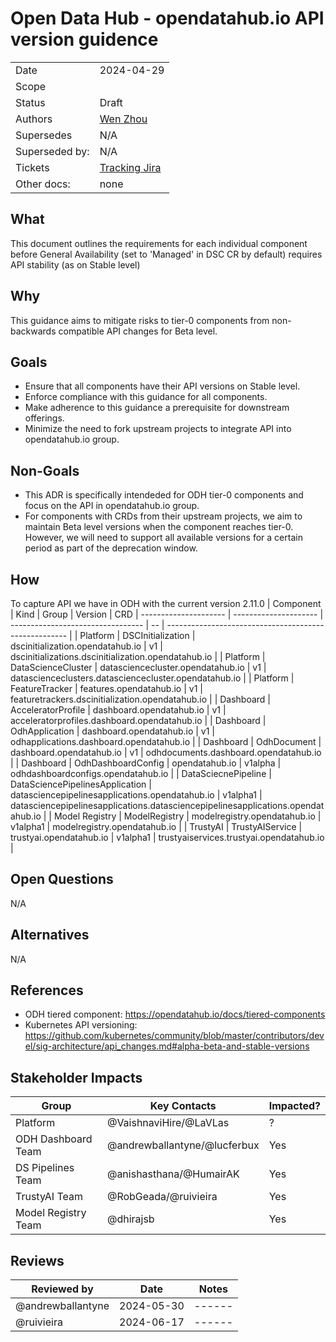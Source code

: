 # Open Data Hub - opendatahub.io API version guidence

|                |                                  |
| -------------- |----------------------------------|
| Date           | 2024-04-29                       |
| Scope          |                                  |
| Status         | Draft                            |
| Authors        | [Wen Zhou](@zdtsw)               |
| Supersedes     | N/A                              |
| Superseded by: | N/A                              |
| Tickets        | [Tracking Jira](https://issues.redhat.com/browse/RHOAIENG-6524)|
| Other docs:    | none                             |

## What

This document outlines the requirements for each individual component before General Availability (set to 'Managed' in DSC CR by default) requires API stability (as on Stable level)

## Why

This guidance aims to mitigate risks to tier-0 components from non-backwards compatible API changes for Beta level.

## Goals

- Ensure that all components have their API versions on Stable level.
- Enforce compliance with this guidance for all components.
- Make adherence to this guidance a prerequisite for downstream offerings.
- Minimize the need to fork upstream projects to integrate API into opendatahub.io group.

## Non-Goals

- This ADR is specifically intendeded for ODH tier-0 components and focus on the API in opendatahub.io group.
- For components with CRDs from their upstream projects, we aim to maintain Beta level versions when the component reaches tier-0. However, we will need to support all available versions for a certain period as part of the deprecation window.

## How

To capture API we have in ODH with the current version 2.11.0
| Component             | Kind                  | Group                             | Version | CRD
| --------------------- | --------------------- | --------------------------------- | -- | ----------------------------------------------------- |
| Platform              | DSCInitialization     | dscinitialization.opendatahub.io  | v1 | dscinitializations.dscinitialization.opendatahub.io   |
| Platform              | DataScienceCluster    | datasciencecluster.opendatahub.io | v1 | datascienceclusters.datasciencecluster.opendatahub.io |
| Platform              | FeatureTracker        | features.opendatahub.io           | v1 | featuretrackers.dscinitialization.opendatahub.io      |
| Dashboard             | AcceleratorProfile    | dashboard.opendatahub.io          | v1 | acceleratorprofiles.dashboard.opendatahub.io          |
| Dashboard             | OdhApplication        | dashboard.opendatahub.io          | v1 | odhapplications.dashboard.opendatahub.io              |
| Dashboard             | OdhDocument           | dashboard.opendatahub.io          | v1 | odhdocuments.dashboard.opendatahub.io                 |
| Dashboard             | OdhDashboardConfig    | opendatahub.io                    | v1alpha | odhdashboardconfigs.opendatahub.io               |
| DataSciecnePipeline   | DataSciencePipelinesApplication | datasciencepipelinesapplications.opendatahub.io | v1alpha1 | datasciencepipelinesapplications.datasciencepipelinesapplications.opendatahub.io |
| Model Registry        | ModelRegistry         | modelregistry.opendatahub.io      | v1alpha1 | modelregistry.opendatahub.io                    |
| TrustyAI              | TrustyAIService       | trustyai.opendatahub.io           | v1alpha1 | trustyaiservices.trustyai.opendatahub.io        |

## Open Questions

N/A

## Alternatives

N/A

## References

- ODH tiered component: https://opendatahub.io/docs/tiered-components
- Kubernetes API versioning: https://github.com/kubernetes/community/blob/master/contributors/devel/sig-architecture/api_changes.md#alpha-beta-and-stable-versions

## Stakeholder Impacts

| Group                 | Key Contacts                 | Impacted? |
|-----------------------|------------------------------|---|
| Platform              | @VaishnaviHire/@LaVLas       | ? |
| ODH Dashboard Team    | @andrewballantyne/@lucferbux | Yes |
| DS Pipelines Team     | @anishasthana/@HumairAK      | Yes |
| TrustyAI Team         | @RobGeada/@ruivieira         | Yes |
| Model Registry Team   | @dhirajsb                    | Yes |

## Reviews

| Reviewed by       | Date       | Notes |
|------------------ |------------| ------|
| @andrewballantyne | 2024-05-30 | ------|
| @ruivieira        | 2024-06-17 | ------|
